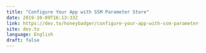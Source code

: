 ```yaml
---
title: "Configure Your App with SSM Parameter Store"
date: 2019-10-09T16:13:33Z
link: https://dev.to/honeybadger/configure-your-app-with-ssm-parameter-store-1hah?utm_medium=RSS&utm_source=news.12bit.vn
site: dev.to
language: English
draft: false
---
```

